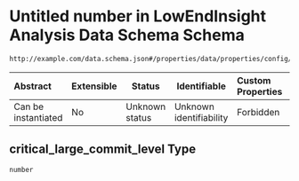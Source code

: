 # Untitled number in LowEndInsight Analysis Data Schema Schema

```txt
http://example.com/data.schema.json#/properties/data/properties/config/properties/critical_large_commit_level
```




| Abstract            | Extensible | Status         | Identifiable            | Custom Properties | Additional Properties | Access Restrictions | Defined In                                                                 |
| :------------------ | ---------- | -------------- | ----------------------- | :---------------- | --------------------- | ------------------- | -------------------------------------------------------------------------- |
| Can be instantiated | No         | Unknown status | Unknown identifiability | Forbidden         | Allowed               | none                | [data.schema.json\*](../../out/v1/data.schema.json "open original schema") |

## critical_large_commit_level Type

`number`
